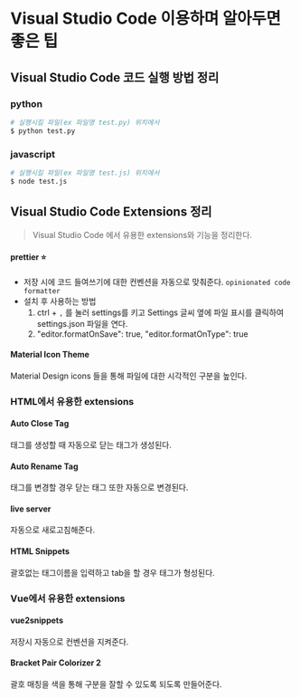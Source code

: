 # Visual Studio Code 이용하며 알아두면 좋은 팁

## Visual Studio Code 코드 실행 방법 정리

### python

```bash
# 실행시킬 파일(ex 파일명 test.py) 위치에서
$ python test.py
```



### javascript

```bash
# 실행시킬 파일(ex 파일명 test.js) 위치에서
$ node test.js
```



## Visual Studio Code Extensions 정리

> Visual Studio Code 에서 유용한 extensions와 기능을 정리한다.

#### prettier :star:

- 저장 시에 코드 들여쓰기에 대한 컨벤션을 자동으로 맞춰준다. `opinionated code formatter`
- 설치 후 사용하는 방법
  1. ctrl + `,` 를 눌러 settings를 키고 Settings 글씨 옆에 파일 표시를 클릭하여 settings.json 파일을 연다.
  2. "editor.formatOnSave": true,
       "editor.formatOnType": true

#### Material Icon Theme

Material Design icons 들을 통해 파일에 대한 시각적인 구분을 높인다.

### HTML에서 유용한 extensions

#### Auto Close Tag

태그를 생성할 때 자동으로 닫는 태그가 생성된다.

#### Auto Rename Tag

태그를 변경할 경우 닫는 태그 또한 자동으로 변경된다.

#### live server 

자동으로 새로고침해준다.

#### HTML Snippets

괄호없는 태그이름을 입력하고 tab을 할 경우 태그가 형성된다.

### Vue에서 유용한 extensions

#### vue2snippets

저장시 자동으로 컨벤션을 지켜준다.

#### Bracket Pair Colorizer 2

괄호 매칭을 색을 통해 구분을 잘할 수 있도록 되도록 만들어준다.